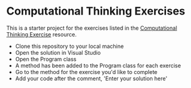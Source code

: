 # Computational Thinking Exercises

This is a starter project for the exercises listed in the [Computational Thinking Exercise](https://wecancodeit-materials.netlify.app/exercises/intro/computational-thinking/) resource.

- Clone this repository to your local machine
- Open the solution in Visual Studio
- Open the Program class
- A method has been added to the Program class for each exercise
- Go to the method for the exercise you'd like to complete
- Add your code after the comment, 'Enter your solution here'
